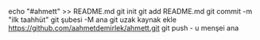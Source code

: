 echo "#ahmett" >> README.md 
git init 
git add README.md 
git commit -m "ilk taahhüt" 
git şubesi -M ana 
git uzak kaynak ekle https://github.com/aahmetdemirlek/ahmett.git
 git push - u menşei ana
